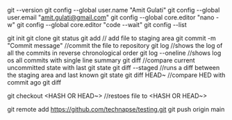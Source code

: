 git --version
git config --global user.name "Amit Gulati"
git config --global user.email "amit.gulati@gmail.com"
git config --global core.editor "nano -w"
git config --global core.editor "code --wait"
git config --list

git init
git clone
git status
git add <file name> // add file to staging area
git commit -m "Commit message" //commit the file to repository
git log //shows the log of all the commits in reverse chronological order
git log --oneline //shows log os all commits with single line summary
git diff //compare current uncommitted state with last git state
git diff --staged //runs a diff between the staging area and last known git state
git diff HEAD~<Number> //compare HED with commit <number> ago
git diff <Hash>

git checkout <HASH OR HEAD~>   //restoes file to <HASH OR HEAD~>

git remote add https://github.com/technapse/testing.git
git push origin main

